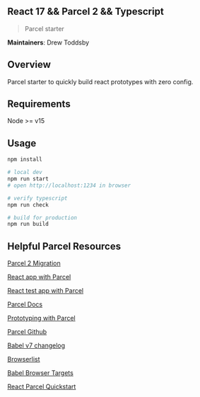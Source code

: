 ## React 17 && Parcel 2 && Typescript

> Parcel starter

**Maintainers**: Drew Toddsby

## Overview

Parcel starter to quickly build react prototypes with zero config.

## Requirements

Node >= v15

## Usage

```bash
npm install

# local dev
npm run start
# open http://localhost:1234 in browser

# verify typescript
npm run check

# build for production
npm run build

```

## Helpful Parcel Resources

[Parcel 2 Migration](https://parceljs.org/getting-started/migration/)

[React app with Parcel](https://codeburst.io/create-a-react-app-with-no-config-using-parceljs-56c15add6a0a)

[React test app with Parcel](https://medium.com/@dtkatz/use-the-blazing-fast-parcel-bundler-to-build-and-test-a-react-app-e6972a2587e1)

[Parcel Docs](https://parceljs.org/cli.html)

[Prototyping with Parcel](https://auth0.com/blog/zero-config-javascript-app-prototyping-with-parceljs/)

[Parcel Github](https://github.com/parcel-bundler/parcel)

[Babel v7 changelog](https://babeljs.io/docs/en/v7-migration)

[Browserlist](https://github.com/browserslist/browserslist)

[Babel Browser Targets](https://babeljs.io/docs/en/next/babel-preset-env.html#targets)

[React Parcel Quickstart](https://github.com/sbayd/react-parcel-boilerplate)
